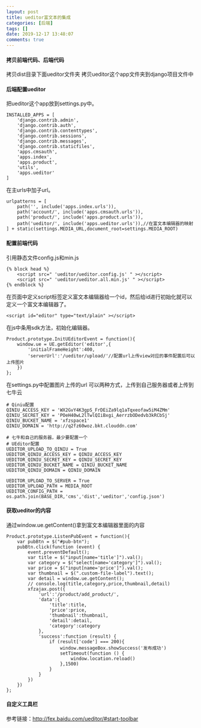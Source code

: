 ```yaml
---
layout: post
title: ueditor富文本的集成
categories: [后端]
tags: []
date: 2019-12-17 13:48:07
comments: true
---
```



#### 拷贝前端代码、后端代码

拷贝dist目录下面ueditor文件夹
拷贝ueditor这个app文件夹到django项目文件中

#### 后端配置ueditor

把ueditor这个app放到settings.py中。
```
INSTALLED_APPS = [
    'django.contrib.admin',
    'django.contrib.auth',
    'django.contrib.contenttypes',
    'django.contrib.sessions',
    'django.contrib.messages',
    'django.contrib.staticfiles',
    'apps.cmsauth',
    'apps.index',
    'apps.product',
    'utils',
    'apps.ueditor'
]
```

在主urls中加子url。


```
urlpatterns = [
    path('', include('apps.index.urls')),
    path('account/', include('apps.cmsauth.urls')),
    path('product/', include('apps.product.urls')),
    path('ueditor/', include('apps.ueditor.urls')),//在富文本编辑器的映射
] + static(settings.MEDIA_URL,document_root=settings.MEDIA_ROOT)

```


#### 配置前端代码

引用静态文件config.js和min.js
```
{% block head %}
    <script src=" 'ueditor/ueditor.config.js' " ></script>
    <script src=" 'ueditor/ueditor.all.min.js' " ></script>
{% endblock %}
```

在页面中定义script标签定义富文本编辑器给一个id，然后给id进行初始化就可以定义一个富文本编辑器了。

```
<script id="editor" type="text/plain" ></script>
```

在js中条用sdk方法，初始化编辑器。

```
Product.prototype.InitUEditorEvent = function(){
    window.ue = UE.getEditor('editor',{
        'initialFrameHeight':400,
        'serverUrl':'/ueditor/upload/'//配置url上传view对应的事件配置后可以上传图片
    })
};
```

在settings.py中配置图片上传的url
可以两种方式，上传到自己服务器或者上传到七牛云

```
# Qiniu配置
QINIU_ACCESS_KEY = 'WX2GvY4K3gpS_FrDEiZa9lq1aTqxeofaw5iM4ZMm'
QINIU_SECRET_KEY = 'POeH40wL2lTwlQIiBxgi_AerrzbODedvb3kRCbSj'
QINIU_BUCKET_NAME = 'xfzspace1'
QINIU_DOMAIN = 'http://q2fz60woz.bkt.clouddn.com'

# 七牛和自己的服务器，最少要配置一个
# UEditor配置
UEDITOR_UPLOAD_TO_QINIU = True
UEDITOR_QINIU_ACCESS_KEY = QINIU_ACCESS_KEY
UEDITOR_QINIU_SECRET_KEY = QINIU_SECRET_KEY
UEDITOR_QINIU_BUCKET_NAME = QINIU_BUCKET_NAME
UEDITOR_QINIU_DOMAIN = QINIU_DOMAIN

UEDITOR_UPLOAD_TO_SERVER = True
UEDITOR_UPLOAD_PATH = MEDIA_ROOT
UEDITOR_CONFIG_PATH = os.path.join(BASE_DIR,'cms','dist','ueditor','config.json')
```

#### 获取ueditor的内容

通过window.ue.getContent()拿到富文本编辑器里面的内容

```
Product.prototype.ListenPubEvent = function(){
    var pubBtn = $("#pub-btn");
    pubBtn.click(function (event) {
        event.preventDefault();
        var title = $("input[name='title']").val();
        var category = $("select[name='category']").val();
        var price = $("input[name='price']").val();
        var thumbnail = $(".custom-file-label").text();
        var detail = window.ue.getContent();
        // console.log(title,category,price,thumbnail,detail)
        xfzajax.post({
            'url':'/product/add_product/',
            'data':{
                'title':title,
                'price':price,
                'thumbnail':thumbnail,
                'detail':detail,
                'category':category
            },
            'success':function (result) {
                if (result['code'] === 200){
                    window.messageBox.showSuccess('发布成功')
                    setTimeout(function () {
                        window.location.reload()
                    },1500)
                }
            }
        })
    })
};
```


#### 自定义工具栏

参考链接：http://fex.baidu.com/ueditor/#start-toolbar






